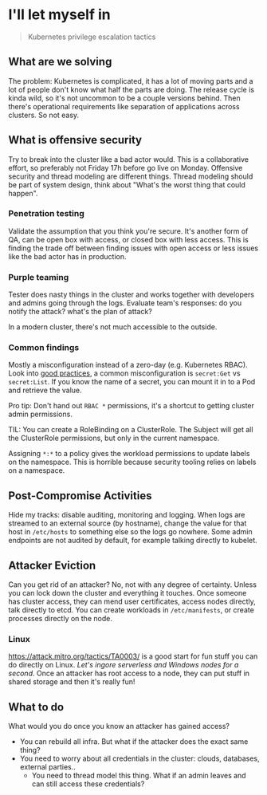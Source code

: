 # I'll let myself in 

> Kubernetes privilege escalation tactics

## What are we solving

The problem: Kubernetes is complicated, it has a lot of moving parts and a lot of people don't know what half the parts are doing.
The release cycle is kinda wild, so it's not uncommon to be a couple versions behind. Then there's operational requirements like
separation of applications across clusters. So not easy.

## What is offensive security

Try to break into the cluster like a bad actor would. This is a collaborative effort, so preferably not Friday 17h before go live on Monday.
Offensive security and thread modeling are different things. Thread modeling should be part of system design, think about "What's the worst
thing that could happen".

### Penetration testing

Validate the assumption that you think you're secure. It's another form of QA, can be open box with access, or closed box with less access.
This is finding the trade off between finding issues with open access or less issues like the bad actor has in production.

### Purple teaming

Tester does nasty things in the cluster and works together with developers and admins going through the logs. Evaluate team's responses:
 do you notify the attack? what's the plan of attack?

 In a modern cluster, there's not much accessible to the outside.

 ### Common findings

 Mostly a misconfiguration instead of a zero-day (e.g. Kubernetes RBAC). Look into [good practices](https://kubernetes.io/docs/concepts/security/rbac-good-practices/), 
 a common misconfiguration is `secret:Get` vs `secret:List`. If you know the name of a secret, you can mount it in to a Pod and retrieve the value.

 Pro tip: Don't hand out `RBAC *` permissions, it's a shortcut to getting cluster admin permissions.

 TIL: You can create a RoleBinding on a ClusterRole. The Subject will get all the ClusterRole permissions, but only in the current namespace.

 Assigning `*:*` to a policy gives the workload permissions to update labels on the namespace. This is horrible because security tooling relies on
 labels on a namespace.

 ## Post-Compromise Activities

 Hide my tracks: disable auditing, monitoring and logging. When logs are streamed to an external source (by hostname), change the value for that host in `/etc/hosts` to
 something else so the logs go nowhere. Some admin endpoints are not audited by default, for example talking directly to kubelet.

 ## Attacker Eviction

 Can you get rid of an attacker? No, not with any degree of certainty. Unless you can lock down the cluster and everything it touches. Once someone has cluster
 access, they can mend user certificates, access nodes directly, talk directly to etcd. You can create workloads in `/etc/manifests`, or create processes directly
 on the node.

 ### Linux

 <https://attack.mitro.org/tactics/TA0003/> is a good start for fun stuff you can do directly on Linux. _Let's ingore serverless and Windows nodes for a second_.
 Once an attacker has root access to a node, they can put stuff in shared storage and then it's really fun!

 ## What to do

 What would you do once you know an attacker has gained access?

 - You can rebuild all infra. But what if the attacker does the exact same thing?
 - You need to worry about all credentials in the cluster: clouds, databases, external parties..
   - You need to thread model this thing. What if an admin leaves and can still access these credentials?
